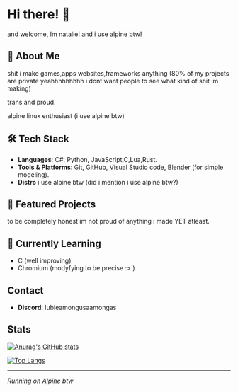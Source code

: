 # Hi there! 👋

and welcome, Im natalie! and i use alpine btw!

## 🌟 About Me

shit i make games,apps websites,frameworks anything (80% of my projects are private yeahhhhhhhhh i dont want people to see what kind of shit im making)

trans and proud.

alpine linux enthusiast (i use alpine btw)

## 🛠️ Tech Stack

- **Languages**: C#, Python, JavaScript,C,Lua,Rust.
- **Tools & Platforms**: Git, GitHub, Visual Studio code, Blender (for simple modeling).
- **Distro** i use alpine btw (did i mention i use alpine btw?)

## 📌 Featured Projects

to be completely honest im not proud of anything i made YET atleast.

## 🌱 Currently Learning

- C (well improving)
- Chromium (modyfying to be precise :> )

## Contact

- **Discord**: lubieamongusaamongas

## Stats

[![Anurag's GitHub stats](https://github-readme-stats.vercel.app/api?username=papaj2139)](https://github.com/papaj2139/github-readme-stats)

[![Top Langs](https://github-readme-stats.vercel.app/api/top-langs/?username=papaj2139)](https://github.com/papaj2139/github-readme-stats)

---
*Running on Alpine btw*
